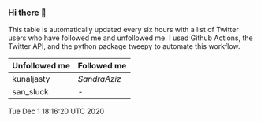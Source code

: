 ### Hi there 👋

This table is automatically updated every six hours with a list of Twitter users who have followed me and unfollowed me. I used Github Actions, the Twitter API, and the python package tweepy to automate this workflow.

| Unfollowed me |  Followed me |
| --- | --- |
|kunaljasty|_SandraAziz_|
|san_sluck|-|
Tue Dec  1 18:16:20 UTC 2020
